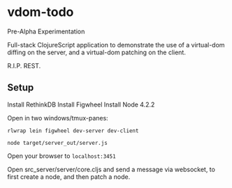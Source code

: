 # vdom-todo

Pre-Alpha Experimentation

Full-stack ClojureScript application to demonstrate the use of a virtual-dom diffing on the server, and a virtual-dom patching on the client.

R.I.P. REST.

## Setup

Install RethinkDB
Install Figwheel
Install Node 4.2.2

Open in two windows/tmux-panes:

`rlwrap lein figwheel dev-server dev-client`

`node target/server_out/server.js`

Open your browser to `localhost:3451`

Open src_server/server/core.cljs and send a message via websocket, to first create a node, and then patch a node.


